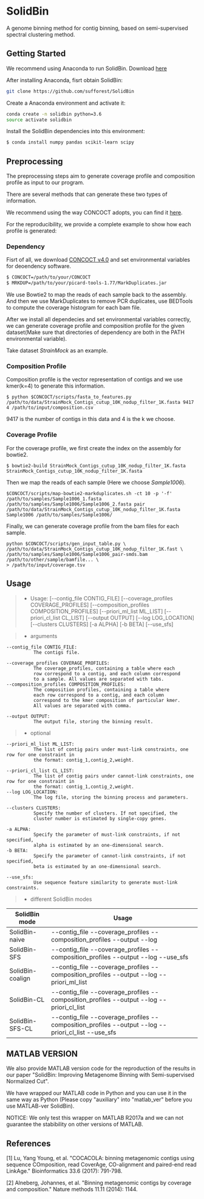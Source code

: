 # SolidBin
A genome binning method for contig binning, based on semi-supervised spectral clustering method.

## <a name="started"></a>Getting Started

We recommend using Anaconda to run SolidBin. Download [here](https://www.continuum.io/downloads)

After installing Anaconda, fisrt obtain SolidBin:

```sh
git clone https://github.com/sufforest/SolidBin
```
Create a Anaconda environment and activate it:

```sh
conda create -n solidbin python=3.6
source activate solidbin
```

Install the SolidBin dependencies into this environment:

```sh
$ conda install numpy pandas scikit-learn scipy
```

## <a name="preprocessing"></a>Preprocessing

The preprocessing steps aim to generate coverage profile and composition profile as input to our program.

There are several methods that can generate these two types of information.

We recommend using the way CONCOCT adopts, you can find it [here](https://github.com/BinPro/CONCOCT/). 

For the reproducibility, we provide a complete example to show how each profile is generated:

### Dependency

Fisrt of all, we download [CONCOCT v4.0](https://github.com/BinPro/CONCOCT/archive/0.4.0.zip) and set environmental variables for deoendency software.

```sh
$ CONCOCT=/path/to/your/CONCOCT
$ MRKDUP=/path/to/your/picard-tools-1.77/MarkDuplicates.jar

```

We use Bowtie2 to map the reads of each sample back to the assembly.
And then we use MarkDuplicates to remove PCR duplicates, use BEDTools to compute the coverage histogram for each bam file.

After we install all dependecies and set environmental variables correctly, we can generate coverage profile and composition profile for the given dataset(Make sure that directories of dependency are both in the PATH environmental variable).

Take dataset *StrainMock* as an example.


### Composition Profile

Composition profile is the vector representation of contigs and we use kmer(k=4) to generate this information.

```
$ python $CONCOCT/scripts/fasta_to_features.py /path/to/data/StrainMock_Contigs_cutup_10K_nodup_filter_1K.fasta 9417 4 /path/to/input/composition.csv
```
9417 is the number of contigs in this data and 4 is the k we choose.

### Coverage Profile
For the coverage profile, we first create the index on the assembly for bowtie2.

```
$ bowtie2-build StrainMock_Contigs_cutup_10K_nodup_filter_1K.fasta StrainMock_Contigs_cutup_10K_nodup_filter_1K.fasta
```
Then we map the reads of each sample (Here we choose *Sample1006*).

```
$CONCOCT/scripts/map-bowtie2-markduplicates.sh -ct 10 -p '-f' /path/to/samples/Sample1006_1.fasta /path/to/samples/Sample1006/Sample1006_2.fasta pair /path/to/data/StrainMock_Contigs_cutup_10K_nodup_filter_1K.fasta Sample1006 /path/to/samples/Sample1006/
```

Finally, we can generate coverage profile from the bam files for each sample.

```
python $CONCOCT/scripts/gen_input_table.py \
/path/to/data/StrainMock_Contigs_cutup_10K_nodup_filter_1K.fast \
/path/to/samples/Sample1006/Sample1006_pair-smds.bam /path/to/other/sample/bamfile... \
> /path/to/input/coverage.tsv
```



## <a name="usage"></a>Usage


> - Usage:         [--contig_file CONTIG_FILE]
                   [--coverage_profiles COVERAGE_PROFILES]
                   [--composition_profiles COMPOSITION_PROFILES]
                   [--priori_ml_list ML_LIST] 
                   [--priori_cl_list CL_LIST] 
                   [--output OUTPUT]
                   [--log LOG_LOCATION]
                   [--clusters CLUSTERS]
                   [-a ALPHA]
                   [-b BETA]
                   [--use_sfs]

> - arguments
				
  	--contig_file CONTIG_FILE: 
              The contigs file.
	
  	--coverage_profiles COVERAGE_PROFILES: 
              The coverage_profiles, containing a table where each
              row correspond to a contig, and each column correspond
              to a sample. All values are separated with tabs.
  	--composition_profiles COMPOSITION_PROFILES: 
              The composition profiles, containing a table where
              each row correspond to a contig, and each column
              correspond to the kmer composition of particular kmer.
              All values are separated with comma.
	
  	--output OUTPUT:
              The output file, storing the binning result.
  
> - optional

  	--priori_ml_list ML_LIST:
              The list of contig pairs under must-link constraints, one row for one constraint in
              the format: contig_1,contig_2,weight.
                        
  	--priori_cl_list CL_LIST:
              The list of contig pairs under cannot-link constraints, one row for one constraint in
              the format: contig_1,contig_2,weight.
    --log LOG_LOCATION:
              The log file, storing the binning process and parameters.
    
    --clusters CLUSTERS: 
              Specify the number of clusters. If not specified, the
              cluster number is estimated by single-copy genes.
                        
    -a ALPHA:
              Specify the parameter of must-link constraints, if not specified, 
              alpha is estimated by an one-dimensional search.
    -b BETA:
              Specify the parameter of cannot-link constraints, if not specified, 
              beta is estimated by an one-dimensional search.
                  
    --use_sfs:
              Use sequence feature similarity to generate must-link constraints.
> - different SolidBin modes
  
  SolidBin mode | Usage  
  ------------- | -------------
 SolidBin-naive | --contig_file --coverage_profiles --composition_profiles --output --log 
 SolidBin-SFS   | --contig_file --coverage_profiles --composition_profiles --output --log --use_sfs
 SolidBin-coalign   | --contig_file --coverage_profiles --composition_profiles --output --log --priori_ml_list
 SolidBin-CL   | --contig_file --coverage_profiles --composition_profiles --output --log --priori_cl_list
 SolidBin-SFS-CL   | --contig_file --coverage_profiles --composition_profiles --output --log --priori_cl_list --use_sfs
 
## <a name="preprocessing"></a>MATLAB VERSION
We also provide MATLAB version code for the reproduction of the results in our paper "SolidBin: Improving Metagenome Binning with Semi-supervised Normalized Cut".

We have wrapped our MATLAB code in Python and you can use it in the same way as Python (Please copy "auxiliary" into "matlab_ver" before you use MATLAB-ver SolidBin).

NOTICE: We only test this wrapper on MATLAB R2017a and we can not guarantee the stabibility on other versions of MATLAB.



## <a name="preprocessing"></a>References

[1] Lu, Yang Young, et al. "COCACOLA: binning metagenomic contigs using sequence COmposition, read CoverAge, CO-alignment and paired-end read LinkAge." Bioinformatics 33.6 (2017): 791-798.

[2] Alneberg, Johannes, et al. "Binning metagenomic contigs by coverage and composition." Nature methods 11.11 (2014): 1144.             





